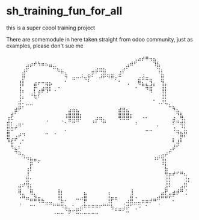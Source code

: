 # sh_training_fun_for_all
this is a super coool training project 

There are somemodule in here taken straight from odoo community, just as examples, please don't sue me

⠀⠀⠀⠀⠀⠀⠀⠀⠀⠀⠀⠀⠀⠀⠀⠀⠀⠀⠀⠀⠀⠀⠀⠀⠀⠀⠀⠀⠀⠀⠀⠀⠀⢀⣠⡴⠶⢤⣄⠀⠀⠀⠀⠀⠀⠀⠀⠀
⠀⠀⠀⠀⠀⣠⡴⠞⠳⠶⠦⣤⣀⠀⠀⠀⠀⠀⠀⠀⠀⠀⠀⠀⠀⠀⠀⠀⠀⠀⠀⣠⠾⠋⠀⠀⠀⠀⠹⣧⠀⠀⠀⠀⠀⠀⠀
⠀⠀⠀⠀⣰⠏⠀⠀⠀⠀⠀⠀⠉⠳⣦⡀⠀⠀⠀⠀⠀⠀⣤⡾⠿⣷⠀⠀⠀⢠⡞⠁⠀⠀⠀⠀⠀⠀⠀⢹⡆⠀⠀⠀⠀⠀⠀⠀
⠀⠀⠀⠀⡿⠀⠀⠀⠀⠀⠀⠀⠀⠀⠀⠻⠀⣤⠤⠼⢤⡿⠃⠀⠼⠟⠻⠿⡤⠛⠀⠀⠀⠀⣠⣼⣤⣀⠀⠀⣿⠀⠀⠀⠀⠀⠀⠀
⠀⠀⠀⢸⡇⠀⠀⣴⠖⠒⢶⡦⠀⠀⠀⠁⠀⠀⠀⠀⠀⠁⠀⠀⠀⠀⠀⠀⠀⠁⠀⠠⠀⠀⠻⣦⣄⣹⡄⠀⢹⡄⠀⠀⠀⠀⠀⠀
⠀⠀⠀⢸⡄⠀⠀⡏⣠⡾⢻⠇⠠⠈⠀⠀⠀⠀⠀⠀⠀⠀⠀⠀⠀⠀⠀⠀⠀⠀⠀⠀⠀⠈⠀⠀⠙⢿⠀⠀⢸⡇⠀⠀⠀⠀⠀⠀
⠀⠀⠀⢸⡄⠀⠘⢷⠏⠀⠀⠀⠀⠀⠀⠀⠀⠀⠀⠀⠀⠀⠀⠀⠀⠀⠀⠀⠀⠀⠀⠀⠀⠀⠀⠀⠀⠀⠀⠀⢸⡇⠀⠀⠀⠀⠀⠀
⠀⠀⠀⣾⠄⣀⣀⠀⠀⠀⠀⠀⠀⠀⠀⠀⠀⠀⠀⠀⠀⠀⠀⠀⠀⠀⠀⠀⠀⠀⠀⠀⠀⠀⠀⠀⠀⠀⠁⠠⠜⢧⡀⠀⠀⠀⠀⠀
⠀⠀⣴⠟⠁⠀⠀⠀⠀⠀⠀⠀⠀⠀⠀⠀⣠⣤⣄⠀⠀⠀⠀⠀⠀⠀⠀⠀⠀⣴⣶⣄⠀⠀⠀⠀⠀⠀⠀⠀⠀⠀⠉⠳⣄⠀⠀⠀
⢀⡾⠁⠀⠀⠀⠀⠀⠀⠀⠀⠀⠀⠀⠀⢰⣿⣿⣿⡆⠀⠀⠀⢀⣀⠀⠀⠀⠀⣿⣿⣿⡆⠀⠀⢀⡀⠀⠀⠀⠀⠀⠀⢀⠙⣧⠀⠀
⣼⡍⠀⣀⡀⠀⠀⠀⠀⠀⠐⠀⠀⠀⠐⠄⠛⠿⠛⠁⠀⠀⠰⠏⠙⠷⠀⠀⠀⠈⠉⠉⠀⢠⠀⠀⠀⠀⠀⠀⠀⠀⠀⡟⠶⣼⡇⠀
⣿⣷⠞⠉⠀⠀⠀⠀⠀⠀⠀⠀⠀⠀⠀⡀⠀⠀⠀⠀⠀⠀⠀⠀⠀⠀⠀⠀⠀⠀⠀⠀⠀⠀⠀⠀⣀⣀⠀⠁⠀⠀⠀⢰⣀⠘⣇⠀
⣿⠀⢀⡴⠲⠀⠀⠀⠀⠀⠒⠀⠐⠀⠀⠀⠀⠀⠀⠀⠀⠀⠀⠀⠀⠀⠀⠀⠀⠀⠀⠀⠀⠀⠀⠀⠀⠀⠀⠀⠀⠀⠀⠀⠙⣷⡟⠀
⠹⣞⠋⢀⠂⠀⠀⠀⠀⠀⠀⠀⠀⠀⠀⠀⠀⠀⠀⠀⠀⠀⠀⠀⠀⠀⠀⠀⠀⠀⠀⠀⠀⠀⠀⠀⠀⠀⠀⠀⠀⠀⠀⠇⣰⠇⠀⠀
⠀⠻⣄⠆⠀⠀⠀⠀⠀⠀⠀⠀⠀⠀⠀⠀⠀⠀⠀⠀⠀⠀⠀⠀⠀⠀⠀⠀⠀⠀⠀⠀⠀⠀⠀⠀⠀⠀⠀⠀⠀⠀⢀⡼⠋⠀⠀⠀
⠀⠀⠙⠷⣄⠀⠀⠀⠀⠀⠀⠀⠀⠀⠀⠀⠀⠀⠀⠀⠀⠀⠀⠀⠀⠀⠀⠀⠀⠀⠀⠀⠀⠀⠀⠀⠀⠀⠀⢀⣠⡴⠋⠀⠀⠀⠀⠀
⠀⠀⠀⠀⠈⠙⣷⠶⡤⠀⠀⠀⠀⠀⠀⠀⠀⠀⠀⠀⠀⠀⠀⠀⠀⠀⠀⠀⠀⠀⠀⠀⠀⠀⠀⠀⠀⠀⠘⠋⢹⡆⠀⠀⠀⠀⠀
⠀⠀⠀⠀⠀⢀⡏⠀⠀⠀⠀⠀⠀⠀⠀⠀⠀⠀⠀⠀⠀⠀⠀⠀⠀⠀⠀⠀⠀⠀⠀⠀⠀⠀⠀⠀⠀⠀⠀⠀⠈⣇⠀⠀⠀⠀⠀⠀
⠀⠀⠀⠀⠀⢸⠁⠀⠀⠀⠀⠀⠀⠀⠀⠀⠀⠀⠀⠀⠀⠀⠀⠀⠀⠀⠀⠀⠀⠀⠀⠀⠀⠀⠀⠀⠀⠀⠀⠀⠀⢿⣤⡴⠖⠶⣄⠀
⠀⠀⠀⠀⠀⣿⠂⠀⠀⠀⠀⠀⠀⠀⠀⠀⠀⠀⠀⠀⠀⠀⠀⠀⠀⠀⠀⠀⠀⠀⠀⠀⠀⠀⠀⠀⠀⠀⠀⠀⠀⢸⡇⠀⠀⠀⢸⡆
⠀⠀⠀⣴⠞⢻⡆⠀⠀⠀⠀⠀⠀⠀⠀⠀⠀⠀⠀⠀⠀⠀⠀⠀⠀⠀⠀⠀⠀⠀⠀⠀⠀⠀⠀⠀⠀⠀⠀⠀⠀⣸⠇⠀⠀⣠⡿⠀
⠀⠀⠀⢿⡀⠀⢿⡀⠀⠀⠀⠀⠀⢸⡆⠀⠀⠀⠀⠀⣄⠀⠀⠀⠀⠀⢠⠀⠀⠀⠀⠀⢸⠀⠀⠀⠀⠀⠀⠀⣠⡟⣀⣴⡾⠛⢈⠀
⠀⠀⠀⠐⠛⠶⣤⣽⣶⣄⠀⠀⠀⠸⣇⡀⠀⠀⠤⠴⣿⠀⠀⠀⠀⠀⢸⡶⠶⠀⠀⢀⣿⠐⠀⣀⣀⣠⣤⠾⠛⠛⠋⡁⠀⠀⠀⠀
⠀⠀⠀⠐⠀⠀⠤⠄⠈⠉⠛⠛⠶⠶⢿⣄⠀⠄⠀⣠⣧⣤⣤⣤⡤⠶⠾⣇⠀⠀⢐⣽⠟⠛⢛⠉⠍⠁⠀⠐⠀⠀⠀⠀⠀⠀⠀⠀
⠀⠀⠀⠀⠀⠀⠀⠀⠀⠀⠀⠀⢀⣀⣀⠙⡷⠖⣟⣋⣀⣀⣀⣀⠀⠀⠀⠈⠛⠛⠋⠥⠀⠈⠀⠀⠀⠀⠀⠀⠀⠀⠀⠀⠀⠀⠀⠀

